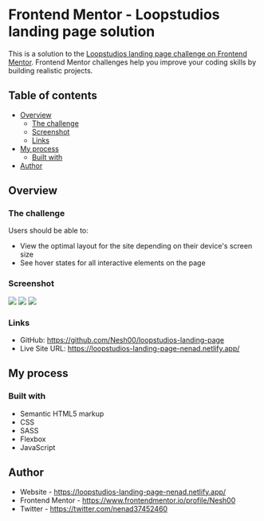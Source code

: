 # Frontend Mentor - Loopstudios landing page solution

This is a solution to the [Loopstudios landing page challenge on Frontend Mentor](https://www.frontendmentor.io/challenges/loopstudios-landing-page-N88J5Onjw). Frontend Mentor challenges help you improve your coding skills by building realistic projects.

## Table of contents

- [Overview](#overview)
  - [The challenge](#the-challenge)
  - [Screenshot](#screenshot)
  - [Links](#links)
- [My process](#my-process)
  - [Built with](#built-with)
- [Author](#author)

## Overview

### The challenge

Users should be able to:

- View the optimal layout for the site depending on their device's screen size
- See hover states for all interactive elements on the page

### Screenshot

![](./design/desktop-design.phg)
![](./design/mobile-design.phg)
![](./design/mobile-menu.phg)

### Links

- GitHub: https://github.com/Nesh00/loopstudios-landing-page
- Live Site URL: https://loopstudios-landing-page-nenad.netlify.app/

## My process

### Built with

- Semantic HTML5 markup
- CSS
- SASS
- Flexbox
- JavaScript

## Author

- Website - https://loopstudios-landing-page-nenad.netlify.app/
- Frontend Mentor - https://www.frontendmentor.io/profile/Nesh00
- Twitter - https://twitter.com/nenad37452460
